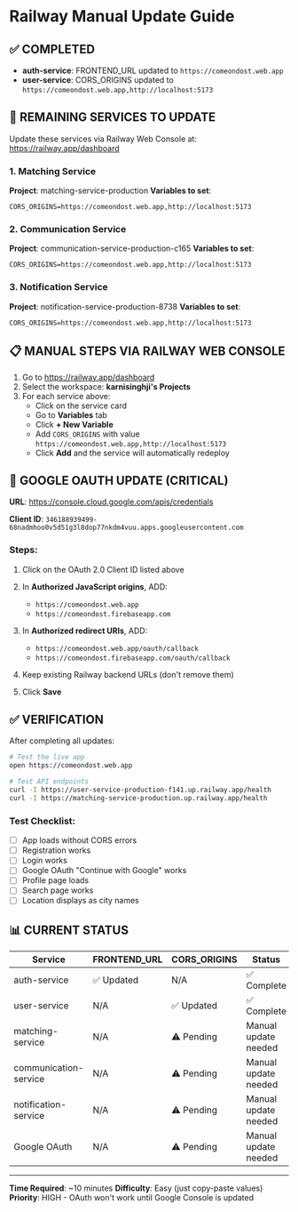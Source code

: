 # Railway Manual Update Guide

## ✅ COMPLETED
- **auth-service**: FRONTEND_URL updated to `https://comeondost.web.app`
- **user-service**: CORS_ORIGINS updated to `https://comeondost.web.app,http://localhost:5173`

## 🔄 REMAINING SERVICES TO UPDATE

Update these services via Railway Web Console at: https://railway.app/dashboard

### 1. Matching Service
**Project**: matching-service-production
**Variables to set**:
```
CORS_ORIGINS=https://comeondost.web.app,http://localhost:5173
```

### 2. Communication Service  
**Project**: communication-service-production-c165
**Variables to set**:
```
CORS_ORIGINS=https://comeondost.web.app,http://localhost:5173
```

### 3. Notification Service
**Project**: notification-service-production-8738
**Variables to set**:
```
CORS_ORIGINS=https://comeondost.web.app,http://localhost:5173
```

## 📋 MANUAL STEPS VIA RAILWAY WEB CONSOLE

1. Go to https://railway.app/dashboard
2. Select the workspace: **karnisinghji's Projects**
3. For each service above:
   - Click on the service card
   - Go to **Variables** tab
   - Click **+ New Variable**
   - Add `CORS_ORIGINS` with value `https://comeondost.web.app,http://localhost:5173`
   - Click **Add** and the service will automatically redeploy

## 🔐 GOOGLE OAUTH UPDATE (CRITICAL)

**URL**: https://console.cloud.google.com/apis/credentials

**Client ID**: `346188939499-68nadmhoo0v5d51g3l8dop77nkdm4vuu.apps.googleusercontent.com`

### Steps:
1. Click on the OAuth 2.0 Client ID listed above
2. In **Authorized JavaScript origins**, ADD:
   - `https://comeondost.web.app`
   - `https://comeondost.firebaseapp.com`
   
3. In **Authorized redirect URIs**, ADD:
   - `https://comeondost.web.app/oauth/callback`
   - `https://comeondost.firebaseapp.com/oauth/callback`
   
4. Keep existing Railway backend URLs (don't remove them)
5. Click **Save**

## ✅ VERIFICATION

After completing all updates:

```bash
# Test the live app
open https://comeondost.web.app

# Test API endpoints
curl -I https://user-service-production-f141.up.railway.app/health
curl -I https://matching-service-production.up.railway.app/health
```

### Test Checklist:
- [ ] App loads without CORS errors
- [ ] Registration works
- [ ] Login works  
- [ ] Google OAuth "Continue with Google" works
- [ ] Profile page loads
- [ ] Search page works
- [ ] Location displays as city names

## 📊 CURRENT STATUS

| Service | FRONTEND_URL | CORS_ORIGINS | Status |
|---------|-------------|--------------|--------|
| auth-service | ✅ Updated | N/A | ✅ Complete |
| user-service | N/A | ✅ Updated | ✅ Complete |
| matching-service | N/A | ⚠️ Pending | Manual update needed |
| communication-service | N/A | ⚠️ Pending | Manual update needed |
| notification-service | N/A | ⚠️ Pending | Manual update needed |
| Google OAuth | N/A | ⚠️ Pending | Manual update needed |

---

**Time Required**: ~10 minutes
**Difficulty**: Easy (just copy-paste values)
**Priority**: HIGH - OAuth won't work until Google Console is updated
